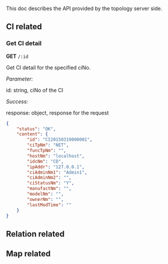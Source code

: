 This doc describes the API provided by the topology server side.

## CI related

### Get CI detail

**GET** ```/:id```

Get CI detail for the specified ciNo. 

*Parameter:*

id: string, ciNo of the CI

*Success:*

response: object, response for the request

```json
{
	"status": "OK",
	"content": {
		"id": "CI20150319000001",
		"ciTpNm": "NET",
		"funcTpNm": "",
		"hostNm": "localhost",
		"idcNm": "CD",
		"ipAddr": "127.0.0.1",
		"ciAdminNm1": "Admin1",
		"ciAdminNm2": "",
		"ciStatusNm": "Y",
		"manufactNm": "",
		"modelNm": "",
		"ownerNm": "",
		"lastModTime": ""
	}
}
```



## Relation related


## Map related
